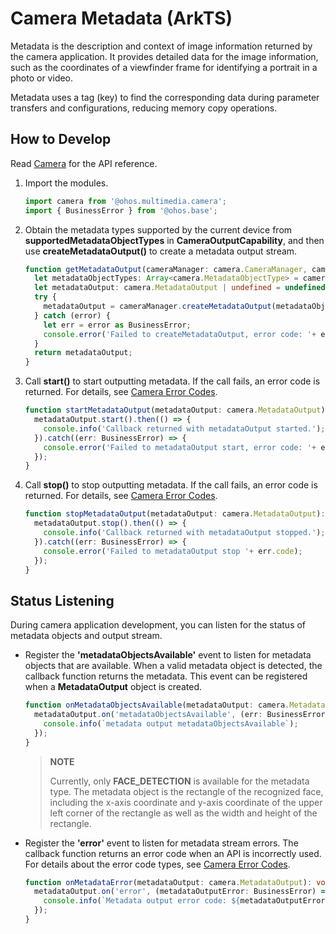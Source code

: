 # Camera Metadata (ArkTS)

Metadata is the description and context of image information returned by the camera application. It provides detailed data for the image information, such as the coordinates of a viewfinder frame for identifying a portrait in a photo or video.

Metadata uses a tag (key) to find the corresponding data during parameter transfers and configurations, reducing memory copy operations.

## How to Develop

Read [Camera](../reference/apis/js-apis-camera.md) for the API reference.

1. Import the modules.
   ```ts
   import camera from '@ohos.multimedia.camera';
   import { BusinessError } from '@ohos.base';
   ```

2. Obtain the metadata types supported by the current device from **supportedMetadataObjectTypes** in **CameraOutputCapability**, and then use **createMetadataOutput()** to create a metadata output stream.
     
   ```ts
   function getMetadataOutput(cameraManager: camera.CameraManager, cameraOutputCapability: camera.CameraOutputCapability): camera.MetadataOutput | undefined {
     let metadataObjectTypes: Array<camera.MetadataObjectType> = cameraOutputCapability.supportedMetadataObjectTypes;
     let metadataOutput: camera.MetadataOutput | undefined = undefined;
     try {
       metadataOutput = cameraManager.createMetadataOutput(metadataObjectTypes);
     } catch (error) {
       let err = error as BusinessError;
       console.error('Failed to createMetadataOutput, error code: '+ err.code);
     }
     return metadataOutput;
   }
   ```

3. Call **start()** to start outputting metadata. If the call fails, an error code is returned. For details, see [Camera Error Codes](../reference/apis/js-apis-camera.md#cameraerrorcode).
     
   ```ts
   function startMetadataOutput(metadataOutput: camera.MetadataOutput): void {
     metadataOutput.start().then(() => {
       console.info('Callback returned with metadataOutput started.');
     }).catch((err: BusinessError) => {
       console.error('Failed to metadataOutput start, error code: '+ err.code);
     });
   }
   ```

4. Call **stop()** to stop outputting metadata. If the call fails, an error code is returned. For details, see [Camera Error Codes](../reference/apis/js-apis-camera.md#cameraerrorcode).
     
   ```ts
   function stopMetadataOutput(metadataOutput: camera.MetadataOutput): void {
     metadataOutput.stop().then(() => {
       console.info('Callback returned with metadataOutput stopped.');
     }).catch((err: BusinessError) => {
       console.error('Failed to metadataOutput stop '+ err.code);
     });
   }
   ```

## Status Listening

During camera application development, you can listen for the status of metadata objects and output stream.

- Register the **'metadataObjectsAvailable'** event to listen for metadata objects that are available. When a valid metadata object is detected, the callback function returns the metadata. This event can be registered when a **MetadataOutput** object is created.
    
  ```ts
  function onMetadataObjectsAvailable(metadataOutput: camera.MetadataOutput): void {
    metadataOutput.on('metadataObjectsAvailable', (err: BusinessError, metadataObjectArr: Array<camera.MetadataObject>) => {
      console.info(`metadata output metadataObjectsAvailable`);
    });
  }
  ```

  > **NOTE**
  >
  > Currently, only **FACE_DETECTION** is available for the metadata type. The metadata object is the rectangle of the recognized face, including the x-axis coordinate and y-axis coordinate of the upper left corner of the rectangle as well as the width and height of the rectangle.

- Register the **'error'** event to listen for metadata stream errors. The callback function returns an error code when an API is incorrectly used. For details about the error code types, see [Camera Error Codes](../reference/apis/js-apis-camera.md#cameraerrorcode).
    
  ```ts
  function onMetadataError(metadataOutput: camera.MetadataOutput): void {
    metadataOutput.on('error', (metadataOutputError: BusinessError) => {
      console.info(`Metadata output error code: ${metadataOutputError.code}`);
    });
  }
  ```
